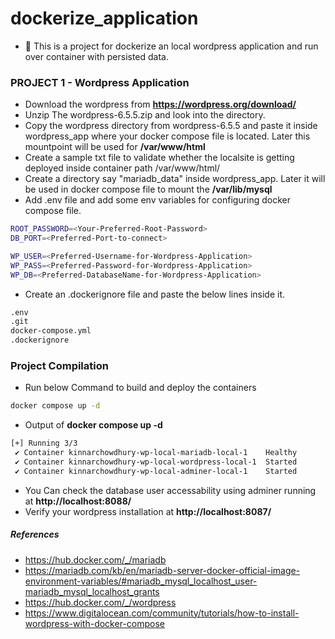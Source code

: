# dockerize_application
 - :open_book: This is a project for dockerize an local wordpress application and run over container with persisted data.


### PROJECT 1 - Wordpress Application

 - Download the wordpress from <b>https://wordpress.org/download/</b>
 - Unzip The wordpress-6.5.5.zip and look into the directory.
 - Copy the wordpress directory from wordpress-6.5.5 and paste it inside wordpress_app where your docker compose file is located. Later this mountpoint will be used for <b>/var/www/html</b>
 - Create a sample txt file to validate whether the localsite is getting deployed inside container path /var/www/html/
 - Create a directory say "mariadb_data" inside wordpress_app. Later it will be used in docker compose file to mount the <b>/var/lib/mysql</b>
 - Add .env file and add some env variables for configuring docker compose file.
```bash
ROOT_PASSWORD=<Your-Preferred-Root-Password>
DB_PORT=<Preferred-Port-to-connect>

WP_USER=<Preferred-Username-for-Wordpress-Application>
WP_PASS=<Preferred-Password-for-Wordpress-Application>
WP_DB=<Preferred-DatabaseName-for-Wordpress-Application>
```
 - Create an .dockerignore file and paste the below lines inside it.
```bash
.env
.git
docker-compose.yml
.dockerignore
```

### Project Compilation
 - Run below Command to build and deploy the containers 
```bash
docker compose up -d
```

 - Output of <b>docker compose up -d</b>
```bash
[+] Running 3/3
 ✔ Container kinnarchowdhury-wp-local-mariadb-local-1    Healthy                                                                                                            0.0s 
 ✔ Container kinnarchowdhury-wp-local-wordpress-local-1  Started                                                                                                            0.0s 
 ✔ Container kinnarchowdhury-wp-local-adminer-local-1    Started                                                                                                            0.0s                                                                                                                 11.8s 
```
 - You Can check the database user accessability using adminer running at <b>http://localhost:8088/</b>
 - Verify your wordpress installation at <b>http://localhost:8087/</b>

##### References
 - https://hub.docker.com/_/mariadb
 - https://mariadb.com/kb/en/mariadb-server-docker-official-image-environment-variables/#mariadb_mysql_localhost_user-mariadb_mysql_localhost_grants
 - https://hub.docker.com/_/wordpress
 - https://www.digitalocean.com/community/tutorials/how-to-install-wordpress-with-docker-compose
